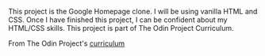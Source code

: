 This project is the Google Homepage clone. I will be using vanilla HTML and CSS. Once I have finished this project, I can be confident about my HTML/CSS skills. This project is part of The Odin Project Curriculum. 

From The Odin Project's [curriculum](http://www.theodinproject.com/courses/web-development-101/lessons/html-css)